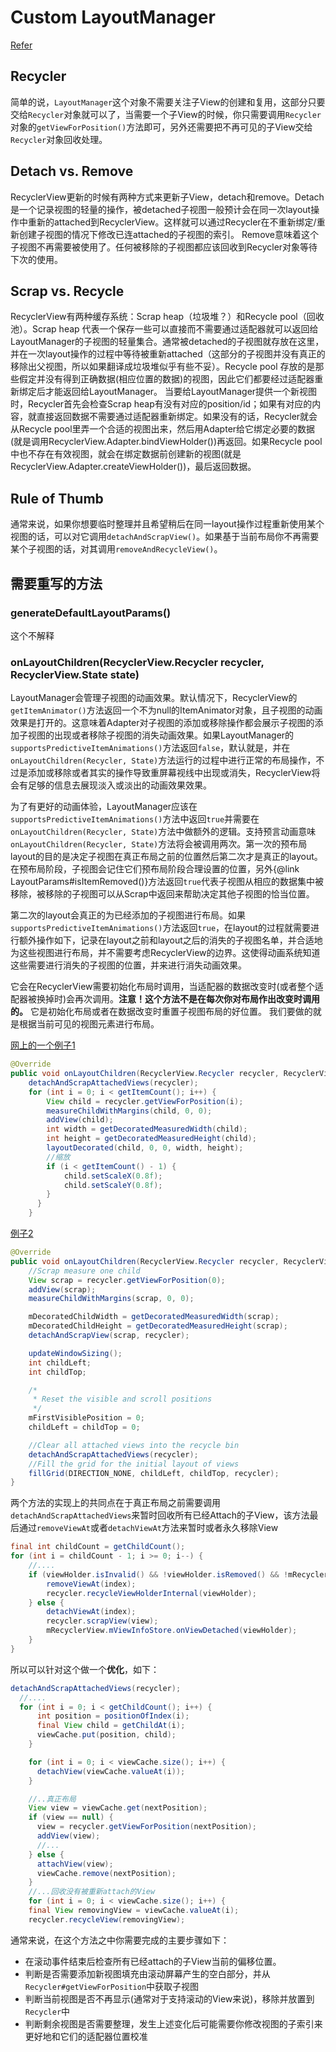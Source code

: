 # Custom LayoutManager

[Refer](http://wiresareobsolete.com/2014/09/building-a-recyclerview-layoutmanager-part-1/)

## Recycler

简单的说，`LayoutManager`这个对象不需要关注子View的创建和复用，这部分只要交给`Recycler`对象就可以了，当需要一个子View的时候，你只需要调用`Recycler`对象的`getViewForPosition()`方法即可，另外还需要把不再可见的子View交给`Recycler`对象回收处理。

## Detach vs. Remove

RecyclerView更新的时候有两种方式来更新子View，detach和remove。Detach是一个记录视图的轻量的操作，被detached子视图一般预计会在同一次layout操作中重新的attached到RecyclerView。这样就可以通过Recycler在不重新绑定/重新创建子视图的情况下修改已连attached的子视图的索引。 Remove意味着这个子视图不再需要被使用了。任何被移除的子视图都应该回收到Recycler对象等待下次的使用。

## Scrap vs. Recycle

RecyclerView有两种缓存系统：Scrap heap（垃圾堆？）和Recycle pool（回收池）。Scrap heap 代表一个保存一些可以直接而不需要通过适配器就可以返回给LayoutManager的子视图的轻量集合。通常被detached的子视图就存放在这里，并在一次layout操作的过程中等待被重新attached（这部分的子视图并没有真正的移除出父视图，所以如果翻译成垃圾堆似乎有些不妥）。Recycle pool 存放的是那些假定并没有得到正确数据(相应位置的数据)的视图，因此它们都要经过适配器重新绑定后才能返回给LayoutManager。 当要给LayoutManager提供一个新视图时，Recycler首先会检查Scrap heap有没有对应的position/id；如果有对应的内容，就直接返回数据不需要通过适配器重新绑定。如果没有的话，Recycler就会从Recycle pool里弄一个合适的视图出来，然后用Adapter给它绑定必要的数据 (就是调用RecyclerView.Adapter.bindViewHolder())再返回。如果Recycle pool中也不存在有效视图，就会在绑定数据前创建新的视图(就是 RecyclerView.Adapter.createViewHolder())，最后返回数据。

## Rule of Thumb

通常来说，如果你想要临时整理并且希望稍后在同一layout操作过程重新使用某个视图的话，可以对它调用`detachAndScrapView()`。如果基于当前布局你不再需要某个子视图的话，对其调用`removeAndRecycleView()`。

## 需要重写的方法

### generateDefaultLayoutParams()

这个不解释

### onLayoutChildren(RecyclerView.Recycler recycler, RecyclerView.State state)

LayoutManager会管理子视图的动画效果。默认情况下，RecyclerView的`getItemAnimator()`方法返回一个不为null的ItemAnimator对象，且子视图的动画效果是打开的。这意味着Adapter对子视图的添加或移除操作都会展示子视图的添加子视图的出现或者移除子视图的消失动画效果。如果LayoutManager的`supportsPredictiveItemAnimations()`方法返回`false`，默认就是，并在`onLayoutChildren(Recycler, State)`方法运行的过程中进行正常的布局操作，不过是添加或移除或者其实的操作导致重屏幕视线中出现或消失，RecyclerView将会有足够的信息去展现淡入或淡出的动画效果效果。

为了有更好的动画体验，LayoutManager应该在`supportsPredictiveItemAnimations()`方法中返回`true`并需要在`onLayoutChildren(Recycler, State)`方法中做额外的逻辑。支持预言动画意味`onLayoutChildren(Recycler, State)`方法将会被调用两次。第一次的预布局layout的目的是决定子视图在真正布局之前的位置然后第二次才是真正的layout。在预布局阶段，子视图会记住它们预布局阶段合理设置的位置，另外{@link LayoutParams#isItemRemoved()}方法返回`true`代表子视图从相应的数据集中被移除，被移除的子视图可以从Scrap中返回来帮助决定其他子视图的恰当位置。

第二次的layout会真正的为已经添加的子视图进行布局。如果`supportsPredictiveItemAnimations()`方法返回`true`，在layout的过程就需要进行额外操作如下，记录在layout之前和layout之后的消失的子视图名单，并合适地为这些视图进行布局，并不需要考虑RecyclerView的边界。这使得动画系统知道这些需要进行消失的子视图的位置，并来进行消失动画效果。

它会在RecyclerView需要初始化布局时调用，当适配器的数据改变时(或者整个适配器被换掉时)会再次调用。**注意！这个方法不是在每次你对布局作出改变时调用的。** 它是初始化布局或者在数据改变时重置子视图布局的好位置。 我们要做的就是根据当前可见的视图元素进行布局。

[网上的一个例子1](https://github.com/HalfStackDeveloper/SwipeCardRecyclerView/blob/master/swipecardrecyclerview/src/main/java/com/wangxiandeng/swipecardrecyclerview/SwipeCardLayoutManager.java)

```java
@Override
public void onLayoutChildren(RecyclerView.Recycler recycler, RecyclerView.State state) {
    detachAndScrapAttachedViews(recycler);
    for (int i = 0; i < getItemCount(); i++) {
        View child = recycler.getViewForPosition(i);  
        measureChildWithMargins(child, 0, 0);
        addView(child);
        int width = getDecoratedMeasuredWidth(child);
        int height = getDecoratedMeasuredHeight(child);
        layoutDecorated(child, 0, 0, width, height);
        //缩放
        if (i < getItemCount() - 1) {
            child.setScaleX(0.8f);
            child.setScaleY(0.8f);
        }
      }
    }
```

[例子2](https://github.com/devunwired/recyclerview-playground/blob/master/app/src/main/java/com/example/android/recyclerplayground/layout/FixedGridLayoutManager.java)

```java
@Override
public void onLayoutChildren(RecyclerView.Recycler recycler, RecyclerView.State state) {
    //Scrap measure one child
    View scrap = recycler.getViewForPosition(0);
    addView(scrap);
    measureChildWithMargins(scrap, 0, 0);

    mDecoratedChildWidth = getDecoratedMeasuredWidth(scrap);
    mDecoratedChildHeight = getDecoratedMeasuredHeight(scrap);
    detachAndScrapView(scrap, recycler);

    updateWindowSizing();
    int childLeft;
    int childTop;

    /*
     * Reset the visible and scroll positions
     */
    mFirstVisiblePosition = 0;
    childLeft = childTop = 0;

    //Clear all attached views into the recycle bin
    detachAndScrapAttachedViews(recycler);
    //Fill the grid for the initial layout of views
    fillGrid(DIRECTION_NONE, childLeft, childTop, recycler);
}
```

两个方法的实现上的共同点在于真正布局之前需要调用`detachAndScrapAttachedViews`来暂时回收所有已经Attach的子View，该方法最后通过`removeViewAt`或者`detachViewAt`方法来暂时或者永久移除View

```java
final int childCount = getChildCount();
for (int i = childCount - 1; i >= 0; i--) {
    //....
    if (viewHolder.isInvalid() && !viewHolder.isRemoved() && !mRecyclerView.mAdapter.hasStableIds()) {
        removeViewAt(index);
        recycler.recycleViewHolderInternal(viewHolder);
    } else {
        detachViewAt(index);
        recycler.scrapView(view);
        mRecyclerView.mViewInfoStore.onViewDetached(viewHolder);
    }
}
```

所以可以针对这个做一个**优化**，如下：

```java
detachAndScrapAttachedViews(recycler);
  //....
  for (int i = 0; i < getChildCount(); i++) {
      int position = positionOfIndex(i);
      final View child = getChildAt(i);
      viewCache.put(position, child);
    }

    for (int i = 0; i < viewCache.size(); i++) {
      detachView(viewCache.valueAt(i));
    }

    //..真正布局
    View view = viewCache.get(nextPosition);
    if (view == null) {
      view = recycler.getViewForPosition(nextPosition);
      addView(view);
      //...
    } else {
      attachView(view);
      viewCache.remove(nextPosition);
    }
    //...回收没有被重新attach的View
    for (int i = 0; i < viewCache.size(); i++) {
    final View removingView = viewCache.valueAt(i);
    recycler.recycleView(removingView);
```

通常来说，在这个方法之中你需要完成的主要步骤如下：

- 在滚动事件结束后检查所有已经attach的子View当前的偏移位置。
- 判断是否需要添加新视图填充由滚动屏幕产生的空白部分，并从`Recycler#getViewForPosition`中获取子视图
- 判断当前视图是否不再显示(通常对于支持滚动的View来说)，移除并放置到`Recycler`中
- 判断剩余视图是否需要整理，发生上述变化后可能需要你修改视图的子索引来更好地和它们的适配器位置校准
